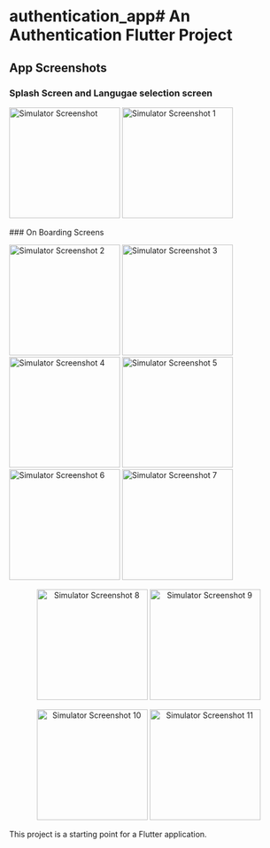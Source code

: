 # authentication_app# An Authentication Flutter Project

## App Screenshots

### Splash Screen and Langugae selection screen 
<p align="left">
  <img src="https://github.com/user-attachments/assets/1a85f56c-eb58-4544-94d0-8fa5b2605712" alt="Simulator Screenshot" width="200">
  <img src="https://github.com/user-attachments/assets/785507ab-d5f3-4101-bd57-ba8f273824cd" alt="Simulator Screenshot 1" width="200">
</p>
### On Boarding Screens
<p align="left">
  <img src="https://github.com/user-attachments/assets/cf9026da-8b96-4710-bc07-dba33e66f38a" alt="Simulator Screenshot 2" width="200">
  <img src="https://github.com/user-attachments/assets/0bcc4053-a658-4b96-a342-6603fb8fc69c" alt="Simulator Screenshot 3" width="200">
  <img src="https://github.com/user-attachments/assets/23e160b1-4676-45fa-bd92-7e052979304e" alt="Simulator Screenshot 4" width="200">
  <img src="https://github.com/user-attachments/assets/d01a9b65-e3f9-4d05-9c2d-4ebc17de3fbb" alt="Simulator Screenshot 5" width="200">
  <img src="https://github.com/user-attachments/assets/e4f56d19-ec87-4e9c-b0df-2d5d515cbf95" alt="Simulator Screenshot 6" width="200">
  <img src="https://github.com/user-attachments/assets/d37dedda-2d98-4e08-aae1-6a6eb7260564" alt="Simulator Screenshot 7" width="200">
</p>


<p align="center">
  <img src="https://github.com/user-attachments/assets/ce7d0939-b8b2-4ed4-808e-79a6fb2f6811" alt="Simulator Screenshot 8" width="200">
  <img src="https://github.com/user-attachments/assets/30e6be88-ea97-4352-bb89-848dacdfa09f" alt="Simulator Screenshot 9" width="200">
</p>

<p align="center">
  <img src="https://github.com/user-attachments/assets/29109899-ae28-46c6-8c89-a4b57ca543f9" alt="Simulator Screenshot 10" width="200">
  <img src="https://github.com/user-attachments/assets/a6fddc49-28a1-4480-a00e-9e8e2c8bda20" alt="Simulator Screenshot 11" width="200">
</p>

This project is a starting point for a Flutter application.
